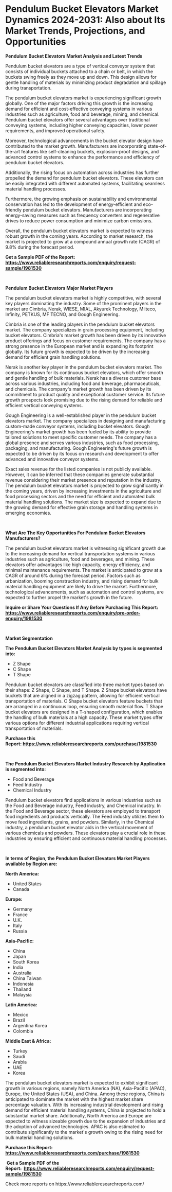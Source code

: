 <p><h1>Pendulum Bucket Elevators Market Dynamics 2024-2031: Also about Its Market Trends, Projections, and Opportunities</h1></p><p><strong>Pendulum Bucket Elevators Market Analysis and Latest Trends</strong></p>
<p><p>Pendulum bucket elevators are a type of vertical conveyor system that consists of individual buckets attached to a chain or belt, in which the buckets swing freely as they move up and down. This design allows for gentle handling of materials by minimizing product degradation and spillage during transportation.</p><p>The pendulum bucket elevators market is experiencing significant growth globally. One of the major factors driving this growth is the increasing demand for efficient and cost-effective conveying systems in various industries such as agriculture, food and beverage, mining, and chemical. Pendulum bucket elevators offer several advantages over traditional conveying systems, including higher conveying capacities, lower power requirements, and improved operational safety.</p><p>Moreover, technological advancements in the bucket elevator design have contributed to the market growth. Manufacturers are incorporating state-of-the-art features like self-cleaning buckets, explosion-proof designs, and advanced control systems to enhance the performance and efficiency of pendulum bucket elevators.</p><p>Additionally, the rising focus on automation across industries has further propelled the demand for pendulum bucket elevators. These elevators can be easily integrated with different automated systems, facilitating seamless material handling processes.</p><p>Furthermore, the growing emphasis on sustainability and environmental conservation has led to the development of energy-efficient and eco-friendly pendulum bucket elevators. Manufacturers are incorporating energy-saving measures such as frequency converters and regenerative drives to reduce power consumption and minimize carbon emissions.</p><p>Overall, the pendulum bucket elevators market is expected to witness robust growth in the coming years. According to market research, the market is projected to grow at a compound annual growth rate (CAGR) of 9.8% during the forecast period.</p></p>
<p><strong>Get a Sample PDF of the Report:&nbsp; <a href="https://www.reliableresearchreports.com/enquiry/request-sample/1981530">https://www.reliableresearchreports.com/enquiry/request-sample/1981530</a></strong></p>
<p>&nbsp;</p>
<p><strong>Pendulum Bucket Elevators Major Market Players</strong></p>
<p><p>The pendulum bucket elevators market is highly competitive, with several key players dominating the industry. Some of the prominent players in the market are Cimbria, Nerak, WIESE, MIAL, Akyurek Technology, Milteco, Infinity, PETKUS, MF TECNO, and Gough Engineering.</p><p>Cimbria is one of the leading players in the pendulum bucket elevators market. The company specializes in grain processing equipment, including bucket elevators. Cimbria's market growth has been driven by its innovative product offerings and focus on customer requirements. The company has a strong presence in the European market and is expanding its footprint globally. Its future growth is expected to be driven by the increasing demand for efficient grain handling solutions.</p><p>Nerak is another key player in the pendulum bucket elevators market. The company is known for its continuous bucket elevators, which offer smooth and gentle handling of bulk materials. Nerak has a diverse customer base across various industries, including food and beverage, pharmaceuticals, and chemicals. The company's market growth has been driven by its commitment to product quality and exceptional customer service. Its future growth prospects look promising due to the rising demand for reliable and efficient vertical conveying systems.</p><p>Gough Engineering is a well-established player in the pendulum bucket elevators market. The company specializes in designing and manufacturing custom-made conveyor systems, including bucket elevators. Gough Engineering's market growth has been fueled by its ability to provide tailored solutions to meet specific customer needs. The company has a global presence and serves various industries, such as food processing, packaging, and manufacturing. Gough Engineering's future growth is expected to be driven by its focus on research and development to offer advanced and innovative conveyor systems.</p><p>Exact sales revenue for the listed companies is not publicly available. However, it can be inferred that these companies generate substantial revenue considering their market presence and reputation in the industry. The pendulum bucket elevators market is projected to grow significantly in the coming years, driven by increasing investments in the agriculture and food processing sectors and the need for efficient and automated bulk material handling solutions. The market size is expected to expand due to the growing demand for effective grain storage and handling systems in emerging economies.</p></p>
<p>&nbsp;</p>
<p><strong>What Are The Key Opportunities For Pendulum Bucket Elevators Manufacturers?</strong></p>
<p><p>The pendulum bucket elevators market is witnessing significant growth due to the increasing demand for vertical transportation systems in various industries such as agriculture, food and beverages, and mining. These elevators offer advantages like high capacity, energy efficiency, and minimal maintenance requirements. The market is anticipated to grow at a CAGR of around 6% during the forecast period. Factors such as urbanization, booming construction industry, and rising demand for bulk material handling equipment are likely to drive the market. Furthermore, technological advancements, such as automation and control systems, are expected to further propel the market's growth in the future.</p></p>
<p><strong>Inquire or Share Your Questions If Any Before Purchasing This Report: <a href="https://www.reliableresearchreports.com/enquiry/pre-order-enquiry/1981530">https://www.reliableresearchreports.com/enquiry/pre-order-enquiry/1981530</a></strong></p>
<p>&nbsp;</p>
<p><strong>Market Segmentation</strong></p>
<p><strong>The Pendulum Bucket Elevators Market Analysis by types is segmented into:</strong></p>
<p><ul><li>Z Shape</li><li>C Shape</li><li>T Shape</li></ul></p>
<p><p>Pendulum bucket elevators are classified into three market types based on their shape: Z Shape, C Shape, and T Shape. Z Shape bucket elevators have buckets that are aligned in a zigzag pattern, allowing for efficient vertical transportation of materials. C Shape bucket elevators feature buckets that are arranged in a continuous loop, ensuring smooth material flow. T Shape bucket elevators are designed in a T-shaped configuration, which enables the handling of bulk materials at a high capacity. These market types offer various options for different industrial applications requiring vertical transportation of materials.</p></p>
<p><strong>Purchase this Report:&nbsp;<a href="https://www.reliableresearchreports.com/purchase/1981530">https://www.reliableresearchreports.com/purchase/1981530</a></strong></p>
<p>&nbsp;</p>
<p><strong>The Pendulum Bucket Elevators Market Industry Research by Application is segmented into:</strong></p>
<p><ul><li>Food and Beverage</li><li>Feed Industry</li><li>Chemical Industry</li></ul></p>
<p><p>Pendulum bucket elevators find applications in various industries such as the Food and Beverage industry, Feed industry, and Chemical industry. In the Food and Beverage sector, these elevators are employed to transport food ingredients and products vertically. The Feed industry utilizes them to move feed ingredients, grains, and powders. Similarly, in the Chemical industry, a pendulum bucket elevator aids in the vertical movement of various chemicals and powders. These elevators play a crucial role in these industries by ensuring efficient and continuous material handling processes.</p></p>
<p>&nbsp;</p>
<p><strong>In terms of Region, the Pendulum Bucket Elevators Market Players available by Region are:</strong></p>
<p>
    <p> <strong> North America: </strong>
        <ul>
            <li>United States</li>
            <li>Canada</li>
        </ul>
        </p> 
    <p> <strong> Europe: </strong>
        <ul>
            <li>Germany</li>
            <li>France</li>
            <li>U.K.</li>
            <li>Italy</li>
            <li>Russia</li>
        </ul>
        </p> 
    <p> <strong> Asia-Pacific: </strong>
        <ul>
            <li>China</li>
            <li>Japan</li>
            <li>South Korea</li>
            <li>India</li>
            <li>Australia</li>
            <li>China Taiwan</li>
            <li>Indonesia</li>
            <li>Thailand</li>
            <li>Malaysia</li>
        </ul>
        </p> 
    <p> <strong> Latin America: </strong>
        <ul>
            <li>Mexico</li>
            <li>Brazil</li>
            <li>Argentina Korea</li>
            <li>Colombia</li>
        </ul>
        </p> 
    <p> <strong> Middle East & Africa: </strong>
        <ul>
            <li>Turkey</li>
            <li>Saudi</li>
            <li>Arabia</li>
            <li>UAE</li>
            <li>Korea</li>
        </ul>
    </p>
    </p>
<p><p>The pendulum bucket elevators market is expected to exhibit significant growth in various regions, namely North America (NA), Asia-Pacific (APAC), Europe, the United States (USA), and China. Among these regions, China is anticipated to dominate the market with the highest market share percentage valuation. With its increasing industrial development and rising demand for efficient material handling systems, China is projected to hold a substantial market share. Additionally, North America and Europe are expected to witness sizeable growth due to the expansion of industries and the adoption of advanced technologies. APAC is also estimated to contribute significantly to the market's growth owing to the rising need for bulk material handling solutions.</p></p>
<p><strong>Purchase this Report: <a href="https://www.reliableresearchreports.com/purchase/1981530">https://www.reliableresearchreports.com/purchase/1981530</a></strong></p>
<p>&nbsp;<strong>Get a Sample PDF of the Report:&nbsp;&nbsp;<a href="https://www.reliableresearchreports.com/enquiry/request-sample/1981530">https://www.reliableresearchreports.com/enquiry/request-sample/1981530</a></strong></p>
<p><strong></strong></p>
<p>Check more reports on https://www.reliableresearchreports.com/</p>